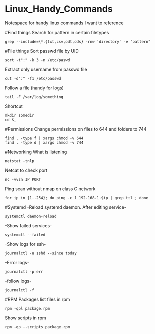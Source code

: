 # Linux_Handy_Commands
Notespace for handy linux commands I want to reference

#Find things
Search for pattern in certain filetypes
```
grep --include=\*.{txt,csv,odt,ods} -rnw 'directory' -e "pattern"
```

#File things
Sort passwd file by UID
```
sort -t":" -k 3 -n /etc/paswd
```
Extract only username from passwd file
```
cut -d":" -f1 /etc/passwd
```

Follow a file (handy for logs)
```
tail -F /var/log/something
```

Shortcut
```
mkdir somedir
cd $_
```

#Permissions
Change permissions on files to 644 and folders to 744
```
find . -type f | xargs chmod -v 644
find . -type d | xargs chmod -v 744
```

#Networking
What is listening
```
netstat -tnlp
```
Netcat to check port
```
nc -vvzn IP PORT
```

Ping scan without nmap on class C network
```
for ip in {1..254}; do ping -c 1 192.168.1.$ip | grep ttl ; done
```


#Systemd
-Reload systemd daemon. After editing service-
```
systemctl daemon-reload
```
-Show failed services-
```
systemctl --failed
```
-Show logs for ssh-
```
journalctl -u sshd --since today
```
-Error logs-
```
journalctl -p err
```
-follow logs-
```
journalctl -f
```
#RPM Packages
list files in rpm
```
rpm -qpl package.rpm
```
Show scripts in rpm
```
rpm -qp --scripts package.rpm
```
